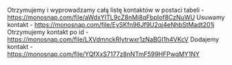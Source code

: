Otrzymujemy i wyprowadzamy całą listę kontaktów w postaci tabeli - https://monosnap.com/file/aWdxYITL9cZ8nMi8qFbpIof8CzNuWU
Usuwamy kontakt - https://monosnap.com/file/EySKfn96Jf9U2qj4eNhbStMadt201j
Otrzymujemy kontakt po id - https://monosnap.com/file/LXVdmnckRIytrwxr1zNaBGI1h4VKcV
Dodajemy kontakt - https://monosnap.com/file/YQfXxS7177z8nNTmF599HFPwqMY1NY
